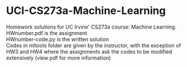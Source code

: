 # UCI-CS273a-Machine-Learning

Homework solutions for UC Irvine' CS273a course: Machine Learning.  
HWnumber.pdf is the assignment  
HWnumber-code.py is the written solution  
Codes in mltools folder are given by the instructor, with the exception of HW3 and HW4 where the assignments ask the codes to be modified extensively (view pdf for more information)  
